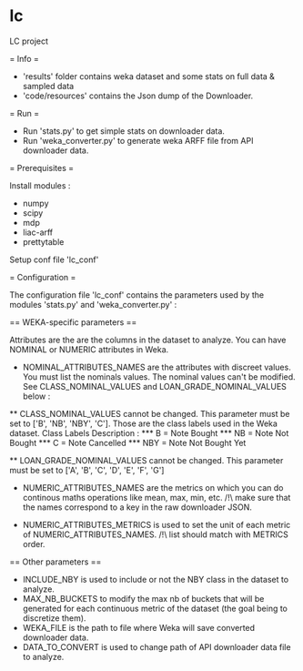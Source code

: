lc
==

LC project

= Info =
* 'results' folder contains weka dataset and some stats on full data & sampled data
* 'code/resources' contains the Json dump of the Downloader.

= Run =

* Run 'stats.py' to get simple stats on downloader data. 
* Run 'weka_converter.py' to generate weka ARFF file from API downloader data.

= Prerequisites =

Install modules :
* numpy
* scipy
* mdp
* liac-arff
* prettytable

Setup conf file 'lc_conf'

= Configuration = 

The configuration file 'lc_conf' contains the parameters used by 
the modules 'stats.py' and 'weka_converter.py' :

== WEKA-specific parameters ==

Attributes are the are the columns in the dataset to analyze.
You can have NOMINAL or NUMERIC attributes in Weka.

* NOMINAL_ATTRIBUTES_NAMES are the attributes with discreet values. You must list the nominals values. The nominal values can't be modified. See CLASS_NOMINAL_VALUES and LOAN_GRADE_NOMINAL_VALUES below :

** CLASS_NOMINAL_VALUES cannot be changed. This parameter must be set to ['B', 'NB', 'NBY', 'C']. Those are the class labels used in the Weka dataset. Class Labels Description :
*** B = Note Bought
*** NB = Note Not Bought
*** C = Note Cancelled
*** NBY = Note Not Bought Yet

** LOAN_GRADE_NOMINAL_VALUES cannot be changed. This parameter must be set to ['A', 'B', 'C', 'D', 'E', 'F', 'G']

* NUMERIC_ATTRIBUTES_NAMES are the metrics on which you can do continous maths operations like mean, max, min, etc. /!\ make sure that the names correspond to a key in the raw downloader JSON.

* NUMERIC_ATTRIBUTES_METRICS is used to set the unit of each metric of NUMERIC_ATTRIBUTES_NAMES. /!\ list should match with METRICS order.


== Other parameters ==

* INCLUDE_NBY is used to include or not the NBY class in the dataset to analyze.
* MAX_NB_BUCKETS to modify the max nb of buckets that will be generated for each continuous metric of the dataset (the goal being to discretize them).
* WEKA_FILE is the path to file where Weka will save converted downloader data.
* DATA_TO_CONVERT  is used to change path of API downloader data file to analyze.

	



